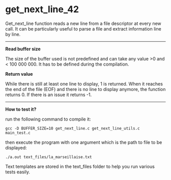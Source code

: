 # get_next_line_42

Get_next_line function reads a new line from a file descriptor at every new call. It can be particularly useful to parse a file and extract information line by line.

---

**Read buffer size**

The size of the buffer used is not predefined and can take any value >0 and < 100 000 000. It has to be defined during the compilation.

**Return value**

While there is still at least one line to display, 1 is returned. When it reaches the end of the file (EOF) and there is no line to display anymore, the function returns 0. If there is an issue it returns -1.

--- 

**How to test it?**

run the following command to compile it:

`gcc -D BUFFER_SIZE=10 get_next_line.c get_next_line_utils.c main_test.c`

then execute the program with one argument which is the path to file to be displayed:

`./a.out text_files/la_marseillaise.txt`
 
 Text templates are stored in the text_files folder to help you run various tests easily.
